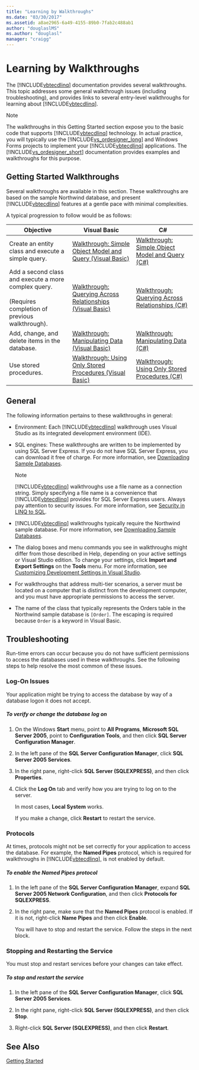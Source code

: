 ```yaml
---
title: "Learning by Walkthroughs"
ms.date: "03/30/2017"
ms.assetid: a8ae2965-6a49-4155-89b0-7fab2c488ab1
author: "douglaslMS"
ms.author: "douglasl"
manager: "craigg"
---
```

# Learning by Walkthroughs
The [!INCLUDE[vbtecdlinq](../../../../../../includes/vbtecdlinq-md.md)] documentation provides several walkthroughs. This topic addresses some general walkthrough issues (including troubleshooting), and provides links to several entry-level walkthroughs for learning about [!INCLUDE[vbtecdlinq](../../../../../../includes/vbtecdlinq-md.md)].  
  
> [!NOTE]
>  The walkthroughs in this Getting Started section expose you to the basic code that supports [!INCLUDE[vbtecdlinq](../../../../../../includes/vbtecdlinq-md.md)] technology. In actual practice, you will typically use the [!INCLUDE[vs_ordesigner_long](../../../../../../includes/vs-ordesigner-long-md.md)] and Windows Forms projects to implement your [!INCLUDE[vbtecdlinq](../../../../../../includes/vbtecdlinq-md.md)] applications. The [!INCLUDE[vs_ordesigner_short](../../../../../../includes/vs-ordesigner-short-md.md)] documentation provides examples and walkthroughs for this purpose.  
  
## Getting Started Walkthroughs  
 Several walkthroughs are available in this section. These walkthroughs are based on the sample Northwind database, and present [!INCLUDE[vbtecdlinq](../../../../../../includes/vbtecdlinq-md.md)] features at a gentle pace with minimal complexities.  
  
 A typical progression to follow would be as follows:  
  
|Objective|Visual Basic|C#|  
|---------------|------------------|---------|  
|Create an entity class and execute a simple query.|[Walkthrough: Simple Object Model and Query (Visual Basic)](../../../../../../docs/framework/data/adonet/sql/linq/walkthrough-simple-object-model-and-query-visual-basic.md)|[Walkthrough: Simple Object Model and Query (C#)](../../../../../../docs/framework/data/adonet/sql/linq/walkthrough-simple-object-model-and-query-csharp.md)|  
|Add a second class and execute a more complex query.<br /><br /> (Requires completion of previous walkthrough).|[Walkthrough: Querying Across Relationships (Visual Basic)](../../../../../../docs/framework/data/adonet/sql/linq/walkthrough-querying-across-relationships-visual-basic.md)|[Walkthrough: Querying Across Relationships (C#)](../../../../../../docs/framework/data/adonet/sql/linq/walkthrough-querying-across-relationships-csharp.md)|  
|Add, change, and delete items in the database.|[Walkthrough: Manipulating Data (Visual Basic)](../../../../../../docs/framework/data/adonet/sql/linq/walkthrough-manipulating-data-visual-basic.md)|[Walkthrough: Manipulating Data (C#)](../../../../../../docs/framework/data/adonet/sql/linq/walkthrough-manipulating-data-csharp.md)|  
|Use stored procedures.|[Walkthrough: Using Only Stored Procedures (Visual Basic)](../../../../../../docs/framework/data/adonet/sql/linq/walkthrough-using-only-stored-procedures-visual-basic.md)|[Walkthrough: Using Only Stored Procedures (C#)](../../../../../../docs/framework/data/adonet/sql/linq/walkthrough-using-only-stored-procedures-csharp.md)|  
  
## General  
 The following information pertains to these walkthroughs in general:  
  
-   Environment: Each [!INCLUDE[vbtecdlinq](../../../../../../includes/vbtecdlinq-md.md)] walkthrough uses Visual Studio as its integrated development environment (IDE).  
  
-   SQL engines: These walkthroughs are written to be implemented by using SQL Server Express. If you do not have SQL Server Express, you can download it free of charge. For more information, see [Downloading Sample Databases](../../../../../../docs/framework/data/adonet/sql/linq/downloading-sample-databases.md).  
  
    > [!NOTE]
    >  [!INCLUDE[vbtecdlinq](../../../../../../includes/vbtecdlinq-md.md)] walkthroughs use a file name as a connection string. Simply specifying a file name is a convenience that [!INCLUDE[vbtecdlinq](../../../../../../includes/vbtecdlinq-md.md)] provides for SQL Server Express users. Always pay attention to security issues. For more information, see [Security in LINQ to SQL](../../../../../../docs/framework/data/adonet/sql/linq/security-in-linq-to-sql.md).  
  
-   [!INCLUDE[vbtecdlinq](../../../../../../includes/vbtecdlinq-md.md)] walkthroughs typically require the Northwind sample database. For more information, see [Downloading Sample Databases](../../../../../../docs/framework/data/adonet/sql/linq/downloading-sample-databases.md).  
  
-   The dialog boxes and menu commands you see in walkthroughs might differ from those described in Help, depending on your active settings or Visual Studio edition. To change your settings, click **Import and Export Settings** on the **Tools** menu. For more information, see [Customizing Development Settings in Visual Studio](http://msdn.microsoft.com/library/22c4debb-4e31-47a8-8f19-16f328d7dcd3).  
  
-   For walkthroughs that address multi-tier scenarios, a server must be located on a computer that is distinct from the development computer, and you must have appropriate permissions to access the server.  
  
-   The name of the class that typically represents the Orders table in the Northwind sample database is `[Order]`. The escaping is required because `Order` is a keyword in Visual Basic.  
  
## Troubleshooting  
 Run-time errors can occur because you do not have sufficient permissions to access the databases used in these walkthroughs. See the following steps to help resolve the most common of these issues.  
  
### Log-On Issues  
 Your application might be trying to access the database by way of a database logon it does not accept.  
  
##### To verify or change the database log on  
  
1.  On the Windows **Start** menu, point to **All Programs**, **Microsoft SQL Server 2005**, point to **Configuration Tools**, and then click **SQL Server Configuration Manager**.  
  
2.  In the left pane of the **SQL Server Configuration Manager**, click **SQL Server 2005 Services**.  
  
3.  In the right pane, right-click **SQL Server (SQLEXPRESS)**, and then click **Properties**.  
  
4.  Click the **Log On** tab and verify how you are trying to log on to the server.  
  
     In most cases, **Local System** works.  
  
     If you make a change, click **Restart** to restart the service.  
  
### Protocols  
 At times, protocols might not be set correctly for your application to access the database. For example, the **Named Pipes** protocol, which is required for walkthroughs in [!INCLUDE[vbtecdlinq](../../../../../../includes/vbtecdlinq-md.md)], is not enabled by default.  
  
##### To enable the Named Pipes protocol  
  
1.  In the left pane of the **SQL Server Configuration Manager**, expand **SQL Server 2005 Network Configuration**, and then click **Protocols for SQLEXPRESS**.  
  
2.  In the right pane, make sure that the **Named Pipes** protocol is enabled. If it is not, right-click **Name Pipes** and then click **Enable**.  
  
     You will have to stop and restart the service. Follow the steps in the next block.  
  
### Stopping and Restarting the Service  
 You must stop and restart services before your changes can take effect.  
  
##### To stop and restart the service  
  
1.  In the left pane of the **SQL Server Configuration Manager**, click **SQL Server 2005 Services**.  
  
2.  In the right pane, right-click **SQL Server (SQLEXPRESS)**, and then click **Stop**.  
  
3.  Right-click **SQL Server (SQLEXPRESS)**, and then click **Restart**.  
  
## See Also  
 [Getting Started](../../../../../../docs/framework/data/adonet/sql/linq/getting-started.md)
